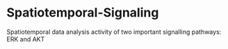 # Spatiotemporal-Signaling
Spatiotemporal data analysis activity of two important signalling pathways: ERK and AKT
